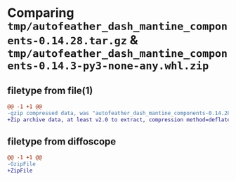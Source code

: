 # Comparing `tmp/autofeather_dash_mantine_components-0.14.28.tar.gz` & `tmp/autofeather_dash_mantine_components-0.14.3-py3-none-any.whl.zip`

## filetype from file(1)

```diff
@@ -1 +1 @@
-gzip compressed data, was "autofeather_dash_mantine_components-0.14.28.tar", last modified: Fri Apr 26 09:26:11 2024, max compression
+Zip archive data, at least v2.0 to extract, compression method=deflate
```

## filetype from diffoscope

```diff
@@ -1 +1 @@
-GzipFile
+ZipFile
```

